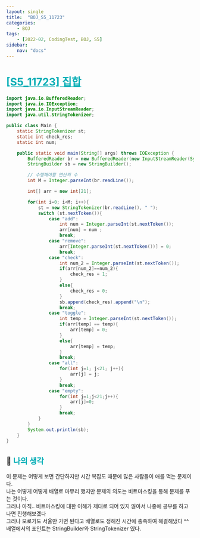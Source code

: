 ```yaml
---
layout: single
title:  "BOJ_S5_11723"
categories: 
    - BOJ
tags: 
    - [2022-02, CodingTest, BOJ, S5]
sidebar:
    nav: "docs"
---
```


# <b><a style="color:#00adb5" href="https://www.acmicpc.net/problem/1592" target=_blank>[S5_11723] 집합</a></b>

```java
import java.io.BufferedReader;
import java.io.IOException;
import java.io.InputStreamReader;
import java.util.StringTokenizer;

public class Main {
    static StringTokenizer st;
    static int check_res;
    static int num;

    public static void main(String[] args) throws IOException {
        BufferedReader br = new BufferedReader(new InputStreamReader(System.in));
        StringBuilder sb = new StringBuilder();

        // 수행해야할 연산의 수
        int M = Integer.parseInt(br.readLine());

        int[] arr = new int[21];

        for(int i=0; i<M; i++){
            st = new StringTokenizer(br.readLine(), " ");
            switch (st.nextToken()){
                case "add":
                    int num = Integer.parseInt(st.nextToken());
                    arr[num] = num ;
                    break;
                case "remove":
                    arr[Integer.parseInt(st.nextToken())] = 0;
                    break;
                case "check":
                    int num_2 = Integer.parseInt(st.nextToken());
                    if(arr[num_2]==num_2){
                        check_res = 1;
                    }
                    else{
                        check_res = 0;
                    }
                    sb.append(check_res).append("\n");
                    break;
                case "toggle":
                    int temp = Integer.parseInt(st.nextToken());
                    if(arr[temp] == temp){
                        arr[temp] = 0;
                    }
                    else{
                        arr[temp] = temp;
                    }
                    break;
                case "all":
                    for(int j=1; j<21; j++){
                        arr[j] = j;
                    }
                    break;
                case "empty":
                    for(int j=1;j<21;j++){
                        arr[j]=0;
                    }
                    break;
            }
        }
        System.out.println(sb);
    }
}
```


## 🤔 <b><a style="color:#00adb5">나의 생각</a></b>
이 문제는 어떻게 보면 간단하지만 시간 복잡도 때문에 많은 사람들이 애를 먹는 문제이다.<br>
나는 어떻게 어떻게 배열로 마무리 했지만 문제의 의도는 비트마스킹을 통해 문제를 푸는 것이다.<br>
그러나 아직.. 비트마스킹에 대한 이해가 제대로 되어 있지 않아서 나중에 공부를 하고 나면 진행해보겠다<br>
그러나 모로가도 서울만 가면 된다고 배열로도 정해진 시간에 충족하여 해결해냈다 ^^<br>
배열에서의 포인트는 StringBuilder와 StringTokenizer 였다.